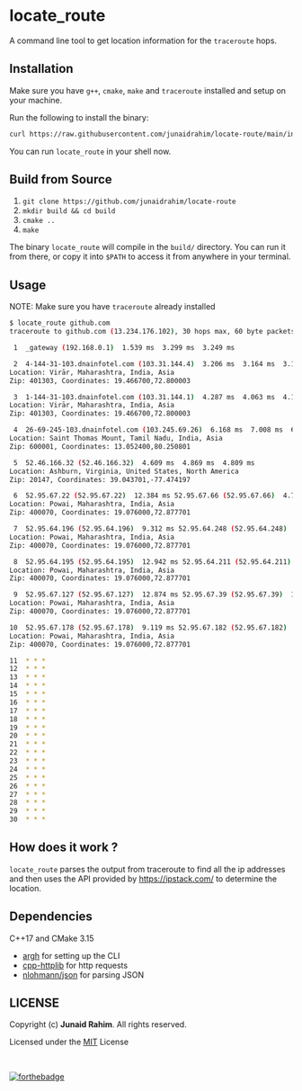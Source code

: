 # locate_route

A command line tool to get location information for the `traceroute` hops.

## Installation

Make sure you have `g++`, `cmake`, `make` and `traceroute` installed and setup on your machine.

Run the following to install the binary:

```bash
curl https://raw.githubusercontent.com/junaidrahim/locate-route/main/install.sh | sudo bash
```

You can run `locate_route` in your shell now.

## Build from Source

1. `git clone https://github.com/junaidrahim/locate-route`
2. `mkdir build && cd build`
3. `cmake ..`
4. `make`

The binary `locate_route` will compile in the `build/` directory. You can run it from there,
or copy it into `$PATH` to access it from anywhere in your terminal.


## Usage

NOTE: Make sure you have `traceroute` already installed

```bash
$ locate_route github.com
traceroute to github.com (13.234.176.102), 30 hops max, 60 byte packets

 1  _gateway (192.168.0.1)  1.539 ms  3.299 ms  3.249 ms

 2  4-144-31-103.dnainfotel.com (103.31.144.4)  3.206 ms  3.164 ms  3.121 ms
Location: Virār, Maharashtra, India, Asia
Zip: 401303, Coordinates: 19.466700,72.800003

 3  1-144-31-103.dnainfotel.com (103.31.144.1)  4.287 ms  4.063 ms  4.166 ms
Location: Virār, Maharashtra, India, Asia
Zip: 401303, Coordinates: 19.466700,72.800003

 4  26-69-245-103.dnainfotel.com (103.245.69.26)  6.168 ms  7.008 ms  6.620 ms
Location: Saint Thomas Mount, Tamil Nadu, India, Asia
Zip: 600001, Coordinates: 13.052400,80.250801

 5  52.46.166.32 (52.46.166.32)  4.609 ms  4.869 ms  4.809 ms
Location: Ashburn, Virginia, United States, North America
Zip: 20147, Coordinates: 39.043701,-77.474197

 6  52.95.67.22 (52.95.67.22)  12.384 ms 52.95.67.66 (52.95.67.66)  4.752 ms 52.95.67.22 (52.95.67.22)  14.081 ms
Location: Powai, Maharashtra, India, Asia
Zip: 400070, Coordinates: 19.076000,72.877701

 7  52.95.64.196 (52.95.64.196)  9.312 ms 52.95.64.248 (52.95.64.248)  9.294 ms 52.95.64.252 (52.95.64.252)  9.275 ms
Location: Powai, Maharashtra, India, Asia
Zip: 400070, Coordinates: 19.076000,72.877701

 8  52.95.64.195 (52.95.64.195)  12.942 ms 52.95.64.211 (52.95.64.211)  12.917 ms 52.95.64.253 (52.95.64.253)  8.346 ms
Location: Powai, Maharashtra, India, Asia
Zip: 400070, Coordinates: 19.076000,72.877701

 9  52.95.67.127 (52.95.67.127)  12.874 ms 52.95.67.39 (52.95.67.39)  12.853 ms 52.95.67.17 (52.95.67.17)  12.831 ms
Location: Powai, Maharashtra, India, Asia
Zip: 400070, Coordinates: 19.076000,72.877701

10  52.95.67.178 (52.95.67.178)  9.119 ms 52.95.67.182 (52.95.67.182)  8.238 ms 52.95.65.135 (52.95.65.135)  10.045 ms
Location: Powai, Maharashtra, India, Asia
Zip: 400070, Coordinates: 19.076000,72.877701

11  * * *
12  * * *
13  * * *
14  * * *
15  * * *
16  * * *
17  * * *
18  * * *
19  * * *
20  * * *
21  * * *
22  * * *
23  * * *
24  * * *
25  * * *
26  * * *
27  * * *
28  * * *
29  * * *
30  * * *
```

## How does it work ?

`locate_route` parses the output from traceroute to find all the ip addresses and then
uses the API provided by https://ipstack.com/ to determine the location.

## Dependencies

C++17 and CMake 3.15

* [argh](https://github.com/adishavit/argh) for setting up the CLI
* [cpp-httplib](https://github.com/yhirose/cpp-httplib) for http requests
* [nlohmann/json](https://github.com/nlohmann/json) for parsing JSON

## LICENSE
Copyright (c) **Junaid Rahim**. All rights reserved.

Licensed under the [MIT](LICENSE) License

<br>

[![forthebadge](https://forthebadge.com/images/badges/made-with-c-plus-plus.svg)](https://forthebadge.com)
 
